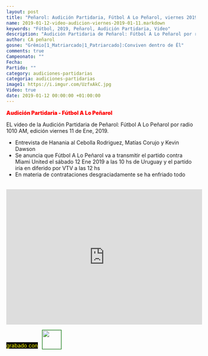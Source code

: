 ```yaml
---
layout: post
title: "Peñarol: Audición Partidaria, Fútbol A Lo Peñarol, viernes 2019-01-11 por 1010 AM"
name: 2019-01-12-video-audicion-viernes-2019-01-11.markdown
keywords: "Fútbol, 2019, Peñarol, Audición Partidaria, Video"
description: "Audición Partidaria de Peñarol: Fútbol A Lo Peñarol por radio 1010 AM, edición del viernes 11 de Ene 2019"
author: CA peñarol
gosne: "Grêmio[1_Matriarcado|1_Patriarcado]:Conviven dentro de Êl"
comments: true
Campeonato: ""
Fecha:
Partido: ""
category: audiciones-partidarias
categoria: audiciones-partidarias
image1: https://i.imgur.com/UzfxAkC.jpg
Video: true
date: 2019-01-12 00:00:00 +01:00:00
---
```

<!---
Campeonato: <span>{{ page.Campeonato }}</span><br>
Fecha: <span>{{ page.Fecha }}</span><br>
Encuentro: <span>{{ page.Partido }}</span><br>-->
<span style="color:red;font-weight:900">Audición Partidaria - Fútbol A Lo Peñarol</span>

EL video de la Audición Partidaria de Peñarol: Fútbol A Lo Peñarol por radio 1010 AM, edición viernes 11 de Ene, 2019.

  - Entrevista de Hanania al Cebolla Rodriguez, Matías Corujo y Kevin Dawson
  - Se anuncia que Fútbol A Lo Peñarol va a transmitir el partido contra Miami United el sábado 12 Ene 2019 a las 10 hs de Uruguay y el partido iría en diferido por VTV a las 12 hs
  - En materia de contrataciones desgraciadamente se ha enfriado todo

<br>

<iframe width="521" height="360" src="https://www.youtube.com/embed/BxF8isAHRUY" frameborder="0" allow="accelerometer; autoplay; encrypted-media; gyroscope; picture-in-picture" allowfullscreen></iframe>

<span style="color:yellow;background:black;margin-top:0px;">grabado con</span> <a href="http://ffmpeg.org"><img src="{{ site.url }}/images/ffmpeg.png" width="50px" style="border:1px solid green;vertical-align: sub;margin-left:7px;"></a>
